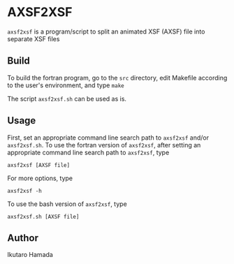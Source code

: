 # AXSF2XSF

`axsf2xsf` is a program/script to split an animated XSF (AXSF) file into separate XSF files

## Build

To build the fortran program, go to the `src` directory, edit Makefile according to the user's environment, and type `make`

The script `axsf2xsf.sh` can be used as is.

## Usage

First, set an appropriate command line search path to `axsf2xsf` and/or `axsf2xsf.sh`.
To use the fortran version of ``axsf2xsf``, after setting an appropriate command line search path to `axsf2xsf`, type

```
axsf2xsf [AXSF file]
```

For more options, type

```
axsf2xsf -h
```

To use the bash version of `axsf2xsf`, type

```
axsf2xsf.sh [AXSF file]
```

## Author
Ikutaro Hamada
